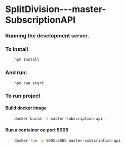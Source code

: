 # SplitDivision---master-SubscriptionAPI

### Running the development server.

### To install

```bash
    npm install
```

### And run:

```bash
    npm run start
```

### To run project

#### Build docker image

```bash
    docker build -t master-subscription-api .
```

#### Run a container on port 5005

```bash
    docker run -p 5005:5005 master-subscription-api
```
